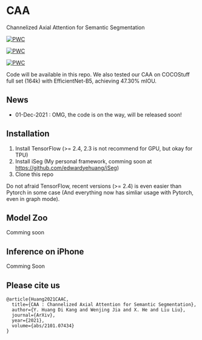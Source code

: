 # CAA

Channelized Axial Attention for Semantic Segmentation

[![PWC](https://img.shields.io/endpoint.svg?url=https://paperswithcode.com/badge/caa-channelized-axial-attention-for-semantic/semantic-segmentation-on-coco-stuff-test)](https://paperswithcode.com/sota/semantic-segmentation-on-coco-stuff-test?p=caa-channelized-axial-attention-for-semantic)

[![PWC](https://img.shields.io/endpoint.svg?url=https://paperswithcode.com/badge/caa-channelized-axial-attention-for-semantic/semantic-segmentation-on-pascal-context)](https://paperswithcode.com/sota/semantic-segmentation-on-pascal-context?p=caa-channelized-axial-attention-for-semantic)

[![PWC](https://img.shields.io/endpoint.svg?url=https://paperswithcode.com/badge/caa-channelized-axial-attention-for-semantic/semantic-segmentation-on-cityscapes)](https://paperswithcode.com/sota/semantic-segmentation-on-cityscapes?p=caa-channelized-axial-attention-for-semantic)

Code will be available in this repo. We also tested our CAA on COCOStuff full set (164k) with EfficientNet-B5, achieving 47.30% mIOU.

## News
* 01-Dec-2021 : OMG, the code is on the way, will be released soon!

## Installation
1. Install TensorFlow (>= 2.4, 2.3 is not recommend for GPU, but okay for TPU)
2. Install iSeg (My personal framework, comming soon at https://github.com/edwardyehuang/iSeg)
3. Clone this repo

Do not afraid TensorFlow, recent versions (>= 2.4) is even easier than Pytorch in some case (And everything now has simliar usage with Pytorch, even in graph mode).

## Model Zoo
Comming soon

## Inference on iPhone
Comming Soon

## Please cite us

```
@article{Huang2021CAAC,
  title={CAA : Channelized Axial Attention for Semantic Segmentation},
  author={Y. Huang Di Kang and Wenjing Jia and X. He and Liu Liu},
  journal={ArXiv},
  year={2021},
  volume={abs/2101.07434}
}
```

